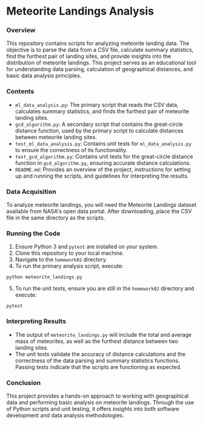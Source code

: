 # Meteorite Landings Analysis

### Overview

This repository contains scripts for analyzing meteorite landing data. The objective is to parse the data from a CSV file, calculate summary statistics, find the furthest pair of landing sites, and provide insights into the distribution of meteorite landings. This project serves as an educational tool for understanding data parsing, calculation of geographical distances, and basic data analysis principles.

### Contents

- `ml_data_analysis.py`: The primary script that reads the CSV data, calculates summary statistics, and finds the furthest pair of meteorite landing sites.
- `gcd_algorithm.py`: A secondary script that contains the great-circle distance function, used by the primary script to calculate distances between meteorite landing sites.
- `test_ml_data_analysis.py`: Contains unit tests for `ml_data_analysis.py` to ensure the correctness of its functionality.
- `test_gcd_algorithm.py`: Contains unit tests for the great-circle distance function in `gcd_algorithm.py`, ensuring accurate distance calculations.
- `README.md`: Provides an overview of the project, instructions for setting up and running the scripts, and guidelines for interpreting the results.



### Data Acquisition

To analyze meteorite landings, you will need the Meteorite Landings dataset available from NASA's open data portal. After downloading, place the CSV file in the same directory as the scripts.

### Running the Code

1. Ensure Python 3 and `pytest` are installed on your system.
2. Clone this repository to your local machine.
3. Navigate to the `homework02` directory.
4. To run the primary analysis script, execute:

```
python meteorite_landings.py
```

5. To run the unit tests, ensure you are still in the `homework02` directory and execute:

```
pytest
```


### Interpreting Results

- The output of `meteorite_landings.py` will include the total and average mass of meteorites, as well as the furthest distance between two landing sites.
- The unit tests validate the accuracy of distance calculations and the correctness of the data parsing and summary statistics functions. Passing tests indicate that the scripts are functioning as expected.

### Conclusion

This project provides a hands-on approach to working with geographical data and performing basic analysis on meteorite landings. Through the use of Python scripts and unit testing, it offers insights into both software development and data analysis methodologies.

